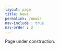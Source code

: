 ```yaml
---
layout: page
title: News
permalink: /news/
nav-include : true
nav-order : 2
---
```


Page under construction.